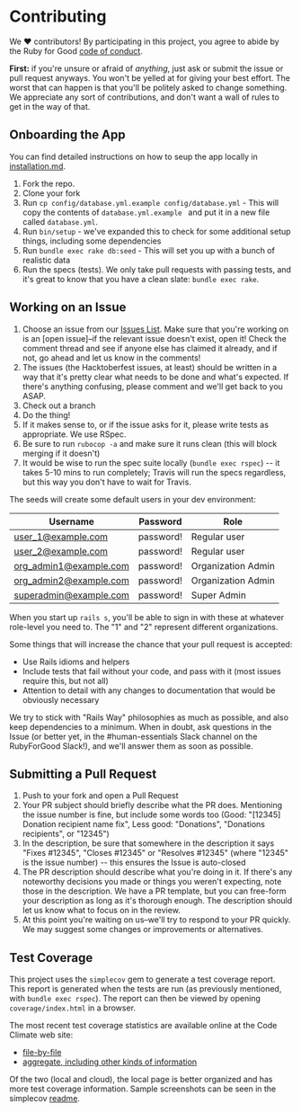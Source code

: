 # Contributing

We ♥ contributors! By participating in this project, you agree to abide by the
Ruby for Good [code of conduct](https://github.com/rubyforgood/code-of-conduct).

**First:** if you're unsure or afraid of *anything*, just ask or submit the issue or pull request anyways. You won't be yelled at for giving your best effort. The worst that can happen is that you'll be politely asked to change something. We appreciate any sort of contributions, and don't want a wall of rules to get in the way of that.

## Onboarding the App
You can find detailed instructions on how to seup the app locally in [installation.md](/installation.md).
 1. Fork the repo.
 2. Clone your fork
 3. Run `cp config/database.yml.example config/database.yml` - This will copy the contents of `database.yml.example ` and put it in a new file called `database.yml`.
 4. Run `bin/setup` - we've expanded this to check for some additional setup things, including some dependencies
 5. Run `bundle exec rake db:seed` - This will set you up with a bunch of realistic data
 6. Run the specs (tests). We only take pull requests with passing tests, and it's great to know that you have a clean  slate: `bundle exec rake`.
 
## Working on an Issue
 1. Choose an issue from our [Issues List](https://github.com/rubyforgood/human-essentials/issues). Make sure that you're working on is an [open issue]–if the relevant issue doesn't exist, open it! Check the comment thread and see if anyone else has claimed it already, and if not, go ahead and let us know in the comments!
 2. The issues (the Hacktoberfest issues, at least) should be written in a way that it's pretty clear what needs to be done and what's expected. If there's anything confusing, please comment and we'll get back to you ASAP.
 3. Check out a branch
 4. Do the thing!
 5. If it makes sense to, or if the issue asks for it, please write tests as appropriate. We use RSpec.
 6. Be sure to run `rubocop -a` and make sure it runs clean (this will block merging if it doesn't)
 7. It would be wise to run the spec suite locally (`bundle exec rspec`) -- it takes 5-10 mins to run completely; Travis will run the specs regardless, but this way you don't have to wait for Travis.
 
 The seeds will create some default users in your dev environment:
 
 |      Username          | Password | Role               |
 | ---------------------- | -------- | ------------------ |
 | user_1@example.com     | password! | Regular user       |
 | user_2@example.com     | password! | Regular user       |
 | org_admin1@example.com | password! | Organization Admin |
 | org_admin2@example.com | password! | Organization Admin |
 | superadmin@example.com | password! | Super Admin        |
 
 When you start up `rails s`, you'll be able to sign in with these at whatever role-level you need to. The "1" and "2" represent different organizations. 
 
 Some things that will increase the chance that your pull request is accepted:

 - Use Rails idioms and helpers
 - Include tests that fail without your code, and pass with it (most issues require this, but not all)
 - Attention to detail with any changes to documentation that would be obviously necessary

We try to stick with "Rails Way" philosophies as much as possible, and also keep dependencies to a minimum. When in doubt, ask questions in the Issue (or better yet, in the #human-essentials Slack channel on the RubyForGood Slack!), and we'll answer them as soon as possible.

## Submitting a Pull Request
 1. Push to your fork and open a Pull Request
 2. Your PR subject should briefly describe what the PR does. Mentioning the issue number is fine, but include some words too (Good: "[12345] Donation recipient name fix", Less good: "Donations", "Donations recipients", or "12345")
 3. In the description, be sure that somewhere in the description it says "Fixes #12345", "Closes #12345" or "Resolves #12345" (where "12345" is the issue number) -- this ensures the Issue is auto-closed
 4. The PR description should describe what you're doing in it. If there's any noteworthy decisions you made or things you weren't expecting, note those in the description. We have a PR template, but you can free-form your description as long as it's thorough enough. The description should let us know what to focus on in the review.
 5. At this point you're waiting on us–we'll try to respond to your PR quickly. We may suggest some changes or improvements or alternatives.

## Test Coverage

This project uses the `simplecov` gem to generate a test coverage report. This report is generated when the tests are run (as previously mentioned, with `bundle exec rspec`). The report can then be viewed by opening `coverage/index.html` in a browser.

The most recent test coverage statistics are available online at the Code Climate web site:

* [file-by-file](https://codeclimate.com/github/rubyforgood/human-essentials/code?sort=test_coverage)
* [aggregate, including other kinds of information](https://codeclimate.com/github/rubyforgood/human-essentials)

Of the two (local and cloud), the local page is better organized and has more test coverage information. Sample screenshots can be seen in the simplecov [readme](https://github.com/colszowka/simplecov#example-output).
